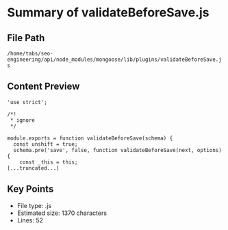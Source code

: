 # Summary of validateBeforeSave.js
  
## File Path
`/home/tabs/seo-engineering/api/node_modules/mongoose/lib/plugins/validateBeforeSave.js`

## Content Preview
```
'use strict';

/*!
 * ignore
 */

module.exports = function validateBeforeSave(schema) {
  const unshift = true;
  schema.pre('save', false, function validateBeforeSave(next, options) {
    const _this = this;
[...truncated...]
```

## Key Points
- File type: .js
- Estimated size: 1370 characters
- Lines: 52
